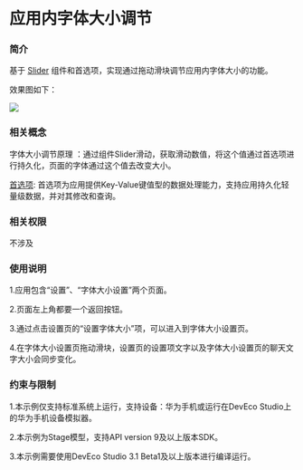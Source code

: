 # 应用内字体大小调节

### 简介

基于 [Slider](https://developer.harmonyos.com/cn/docs/documentation/doc-references/ts-basic-components-slider-0000001281201142) 组件和首选项，实现通过拖动滑块调节应用内字体大小的功能。

效果图如下：

![](screenshots/device/SetAppFontSize.gif)

### 相关概念

字体大小调节原理 ：通过组件Slider滑动，获取滑动数值，将这个值通过首选项进行持久化，页面的字体通过这个值去改变大小。

[首选项](https://developer.harmonyos.com/cn/docs/documentation/doc-references-V3/js-apis-data-preferences-0000001427745052-V3?catalogVersion=V3): 首选项为应用提供Key-Value键值型的数据处理能力，支持应用持久化轻量级数据，并对其修改和查询。

### 相关权限

不涉及

### 使用说明

1.应用包含“设置”、“字体大小设置”两个页面。

2.页面左上角都要一个返回按钮。

3.通过点击设置页的“设置字体大小”项，可以进入到字体大小设置页。

4.在字体大小设置页拖动滑块，设置页的设置项文字以及字体大小设置页的聊天文字大小会同步变化。

### 约束与限制

1.本示例仅支持标准系统上运行，支持设备：华为手机或运行在DevEco Studio上的华为手机设备模拟器。

2.本示例为Stage模型，支持API version 9及以上版本SDK。

3.本示例需要使用DevEco Studio 3.1 Beta1及以上版本进行编译运行。